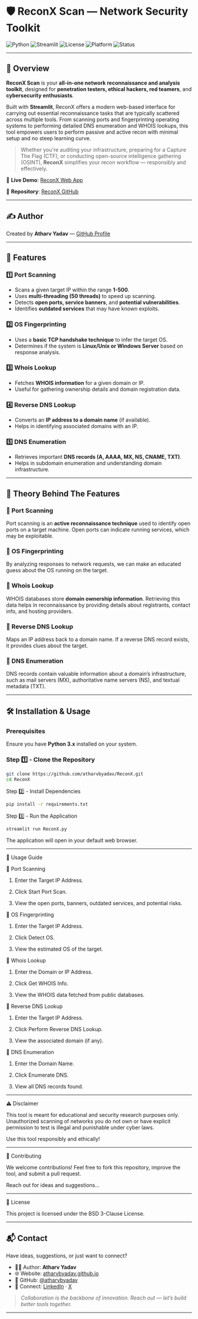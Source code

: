 # 🛡️ ReconX Scan — Network Security Toolkit

![Python](https://img.shields.io/badge/Python-3.x-blue.svg)
![Streamlit](https://img.shields.io/badge/Built%20With-Streamlit-orange.svg)
![License](https://img.shields.io/badge/License-BSD%203--Clause-green.svg)
![Platform](https://img.shields.io/badge/Platform-Cross--Platform-lightgrey.svg)
![Status](https://img.shields.io/badge/Status-Active-success.svg)

---

## 📌 Overview

**ReconX Scan** is your **all-in-one network reconnaissance and analysis toolkit**, designed for **penetration testers, ethical hackers, red teamers**, and **cybersecurity enthusiasts**.

Built with **Streamlit**, ReconX offers a modern web-based interface for carrying out essential reconnaissance tasks that are typically scattered across multiple tools. From scanning ports and fingerprinting operating systems to performing detailed DNS enumeration and WHOIS lookups, this tool empowers users to perform passive and active recon with minimal setup and no steep learning curve.

> Whether you're auditing your infrastructure, preparing for a Capture The Flag (CTF), or conducting open-source intelligence gathering (OSINT), **ReconX** simplifies your recon workflow — responsibly and effectively.

🔗 **Live Demo**: [ReconX Web App](https://reconx.streamlit.app/)

📂 **Repository**: [ReconX GitHub](https://github.com/atharvbyadav/ReconX)

---

## ✍️ Author

Created by **Atharv Yadav** — [GitHub Profile](https://github.com/atharvbyadav)

---

## 🚀 Features

### 1️⃣ **Port Scanning**
- Scans a given target IP within the range **1-500**.
- Uses **multi-threading (50 threads)** to speed up scanning.
- Detects **open ports, service banners**, and **potential vulnerabilities**.
- Identifies **outdated services** that may have known exploits.

### 2️⃣ **OS Fingerprinting**
- Uses a **basic TCP handshake technique** to infer the target OS.
- Determines if the system is **Linux/Unix or Windows Server** based on response analysis.

### 3️⃣ **Whois Lookup**
- Fetches **WHOIS information** for a given domain or IP.
- Useful for gathering ownership details and domain registration data.

### 4️⃣ **Reverse DNS Lookup**
- Converts an **IP address to a domain name** (if available).
- Helps in identifying associated domains with an IP.

### 5️⃣ **DNS Enumeration**
- Retrieves important **DNS records (A, AAAA, MX, NS, CNAME, TXT)**.
- Helps in subdomain enumeration and understanding domain infrastructure.

---

## 🧠 Theory Behind The Features

### 🔹 Port Scanning
Port scanning is an **active reconnaissance technique** used to identify open ports on a target machine. Open ports can indicate running services, which may be exploitable.

### 🔹 OS Fingerprinting
By analyzing responses to network requests, we can make an educated guess about the OS running on the target.

### 🔹 Whois Lookup
WHOIS databases store **domain ownership information**. Retrieving this data helps in reconnaissance by providing details about registrants, contact info, and hosting providers.

### 🔹 Reverse DNS Lookup
Maps an IP address back to a domain name. If a reverse DNS record exists, it provides clues about the target.

### 🔹 DNS Enumeration
DNS records contain valuable information about a domain’s infrastructure, such as mail servers (MX), authoritative name servers (NS), and textual metadata (TXT).

---

## 🛠️ Installation & Usage

### Prerequisites
Ensure you have **Python 3.x** installed on your system.

### Step 1️⃣ - Clone the Repository
```sh
git clone https://github.com/atharvbyadav/ReconX.git
cd ReconX
```

Step 2️⃣ - Install Dependencies
```sh
pip install -r requirements.txt
```
Step 3️⃣ - Run the Application
```sh
streamlit run ReconX.py
```
The application will open in your default web browser.


---

📖 Usage Guide

🔸 Port Scanning

1. Enter the Target IP Address.


2. Click Start Port Scan.


3. View the open ports, banners, outdated services, and potential risks.



🔸 OS Fingerprinting

1. Enter the Target IP Address.


2. Click Detect OS.


3. View the estimated OS of the target.



🔸 Whois Lookup

1. Enter the Domain or IP Address.


2. Click Get WHOIS Info.


3. View the WHOIS data fetched from public databases.



🔸 Reverse DNS Lookup

1. Enter the Target IP Address.


2. Click Perform Reverse DNS Lookup.


3. View the associated domain (if any).



🔸 DNS Enumeration

1. Enter the Domain Name.


2. Click Enumerate DNS.


3. View all DNS records found.




---

⚠️ Disclaimer

This tool is meant for educational and security research purposes only. Unauthorized scanning of networks you do not own or have explicit permission to test is illegal and punishable under cyber laws.

Use this tool responsibly and ethically!


---

🤝 Contributing

We welcome contributions! Feel free to fork this repository, improve the tool, and submit a pull request.

Reach out for ideas and suggestions...


---

📜 License

This project is licensed under the BSD 3-Clause License.


---

## 📬 Contact

Have ideas, suggestions, or just want to connect?

* 👨‍💻 Author: **Atharv Yadav**
* 🌐 Website: [atharvbyadav.github.io](https://atharvbyadav.github.io)
* 🐙 GitHub: [@atharvbyadav](https://github.com/atharvbyadav)
* 🧠 Connect: [LinkedIn](https://www.linkedin.com/in/atharvbyadav/) · [X](https://x.com/AtharvYadavB)

> *Collaboration is the backbone of innovation. Reach out — let’s build better tools together.*

---